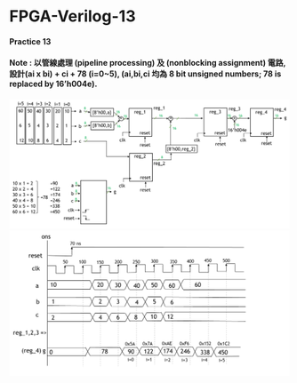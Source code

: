 # FPGA-Verilog-13
#### Practice 13
#### Note : 以管線處理 (pipeline processing) 及 (nonblocking assignment) 電路,設計(ai x bi) + ci + 78 (i=0~5), (ai,bi,ci 均為 8 bit unsigned numbers; 78 is replaced by 16’h004e).
![image](https://github.com/JoanMCHuang/FPGA-Verilog-13/blob/main/13-1.png)
![image](https://github.com/JoanMCHuang/FPGA-Verilog-13/blob/main/13-2.png)


